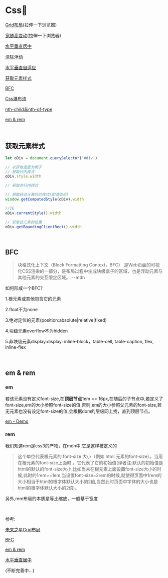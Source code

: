 # Css🌈

[Grid布局](https://output.jsbin.com/zudase)(拉伸一下浏览器)

[宽随高变动](https://output.jsbin.com/totiqus)(拉伸一下浏览器)

[水平垂直居中](https://yanhaijing.com/css/2018/01/17/horizontal-vertical-center/)

[清除浮动](https://jsbin.com/pakumec/2/edit?html,css,output)

[水平垂直自适应](https://jsbin.com/dejavec/edit?html,css,output)

[获取元素样式](#获取元素样式)

[BFC](#BFC)

[Css瀑布流](https://www.w3cplus.com/css/pure-css-create-masonry-layout.html)

[nth-child与nth-of-type](https://www.zhangxinxu.com/wordpress/2011/06/css3%E9%80%89%E6%8B%A9%E5%99%A8nth-child%E5%92%8Cnth-of-type%E4%B9%8B%E9%97%B4%E7%9A%84%E5%B7%AE%E5%BC%82/)

[em & rem](#em&rem)

&nbsp;

## 获取元素样式

```javascript
let oDiv = document.querySelector('#div')

// 以获取宽度为例子
// 获取行内样式
oDiv.style.width

// 获取非行内样式

// 获取经过计算后的样式(即渲染后)
window.getComputedStyle(oDiv).width

//IE
oDiv.currentStyle().width

// 获取该元素的位置
oDiv.getBoundingClientRect().width
```

&nbsp;

## BFC

>块格式化上下文（Block Formatting Context，BFC） 是Web页面的可视化CSS渲染的一部分，是布局过程中生成块级盒子的区域，也是浮动元素与其他元素的交互限定区域。 --mdn

如何形成一个BFC?

1.根元素或其他包含它的元素

2.float不为none

3.绝对定位的元素(position:absolute|relative|fixed)

4.块级元素overflow不为hidden

5.非块级元素display:display: inline-block，table-cell, table-caption, flex, inline-flex

&nbsp;

## em & rem

### em

若该元素没有定义font-size,在**顶层节点**1em == 16px,在随后的子节点中,若定义了font-size,em的大小参照font-size的值,否则,em的大小参照父元素的font-size,若无元素也没有设定font-size的值,会根据dom的层级网上找，直到顶层节点。

[em - Demo](https://jsbin.com/qicasezora/edit?html,css,js,output)

### rem

我们知道rem是css3的产物，在mdn中,它是这样被定义的

>这个单位代表根元素的 font-size 大小（例如 html 元素的font-size）。当用在根元素的font-size上面时 ，它代表了它的初始值(译者注:默认的初始值是html的默认的font-size大小,比如当未在根元素上面设置font-size大小的时候,此时的1rem==1em,当设置font-size=2rem的时候,就使得页面中1rem的大小相当于html的根字体默认大小的2倍,当然此时页面中字体的大小也是html的根字体默认大小的2倍)。

另外,rem布局的本质是等比缩放，一般基于宽度

&nbsp;

参考:

[未来之星Grid布局](https://juejin.im/post/59c722b35188257a125d7960)

[BFC](https://segmentfault.com/a/1190000009545742)

[em & rem](https://yanhaijing.com/css/2017/09/29/principle-of-rem-layout/)

[水平垂直居中](https://yanhaijing.com/css/2018/01/17/horizontal-vertical-center/)

(不断完善中...)